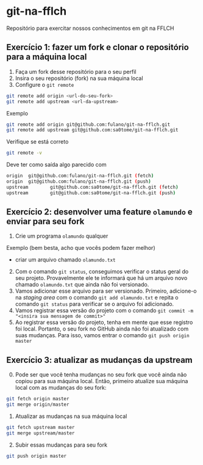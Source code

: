 # git-na-fflch
Repositório para exercitar nossos conhecimentos em git na FFLCH

## Exercício 1: fazer um fork e clonar o repositório para a máquina local

1. Faça um fork desse repositório para o seu perfil
2. Insira o seu repositório (fork) na sua máquina local
3. Configure o `git remote`

```sh
git remote add origin <url-do-seu-fork>
git remote add upstream <url-da-upstream>
```

Exemplo

```sh
git remote add origin git@github.com:fulano/git-na-fflch.git
git remote add upstream git@github.com:sa0tome/git-na-fflch.git
```

Verifique se está correto

```sh
git remote -v
```

Deve ter como saída algo parecido com

```sh
origin  git@github.com:fulano/git-na-fflch.git (fetch)
origin  git@github.com:fulano/git-na-fflch.git (push)
upstream        git@github.com:sa0tome/git-na-fflch.git (fetch)
upstream        git@github.com:sa0tome/git-na-fflch.git (push)
```

## Exercício 2: desenvolver uma feature `olamundo` e enviar para seu fork

1. Crie um programa `olamundo` qualquer

Exemplo (bem besta, acho que vocês podem fazer melhor)
- criar um arquivo chamado `olamundo.txt`

2. Com o comando `git status`, conseguimos verificar o status geral do seu projeto. Provavelmente ele te informará que há um arquivo novo chamado `olamundo.txt` que ainda não foi versionado.
3. Vamos adicionar esse arquivo para ser versionado. Primeiro, adicione-o na *staging area* com o comando `git add olamundo.txt` e repita o comando `git status` para verificar se o arquivo foi adicionado.
4. Vamos registrar essa versão do projeto com o comando `git commit -m "<insira sua mensagem de commit>"`
5. Ao registrar essa versão do projeto, tenha em mente que esse registro foi local. Portanto, o seu fork no GitHub ainda não foi atualizado com suas mudanças. Para isso, vamos entrar o comando `git push origin master`

## Exercício 3: atualizar as mudanças da upstream

0. Pode ser que você tenha mudanças no seu fork que você ainda não copiou para sua máquina local. Então, primeiro atualize sua máquina local com as mudanças do seu fork:

```sh
git fetch origin master
git merge origin/master
```

1. Atualizar as mudanças na sua máquina local

```sh
git fetch upstream master
git merge upstream/master
```

2. Subir essas mudanças para seu fork

```sh
git push origin master
```
